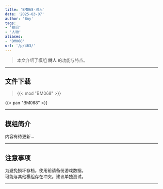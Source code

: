 ```yaml
---
title: 'BM068-树人'
date: '2025-03-07'
author: 'Bny'
tags:
- '模组'
- '人物'
aliases:
- 'BM068'
url: '/p/463/'
---
```


> 本文介绍了模组 **树人** 的功能与特点。

---

## 文件下载  

> {{< mod "BM068" >}}  

{{< pan "BM068" >}}  

---

## 模组简介

>  
内容有待更新...  

---

## 注意事项

>  
为避免损坏存档，使用前请备份游戏数据。  
可能与其他模组存在冲突，建议单独测试。  

---

